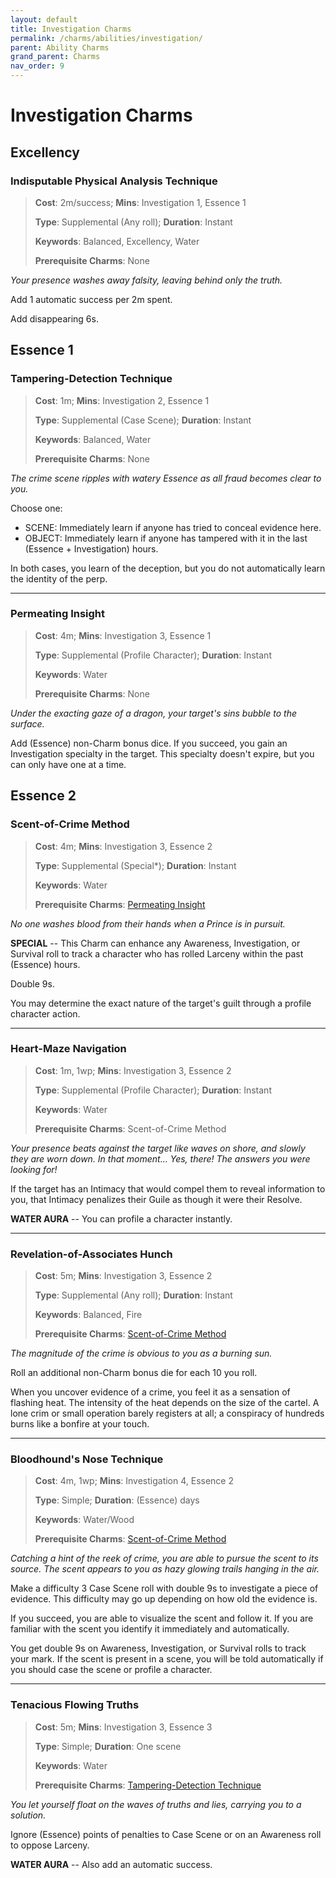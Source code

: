 ```yaml
---
layout: default
title: Investigation Charms
permalink: /charms/abilities/investigation/
parent: Ability Charms
grand_parent: Charms
nav_order: 9
---
```


# Investigation Charms

## Excellency

### Indisputable Physical Analysis Technique

> **Cost**: 2m/success; **Mins**: Investigation 1, Essence 1
>
> **Type**: Supplemental (Any roll); **Duration**: Instant
>
> **Keywords**: Balanced, Excellency, Water
>
> **Prerequisite Charms**: None

_Your presence washes away falsity, leaving behind only the truth._

Add 1 automatic success per 2m spent.

Add disappearing 6s.

## Essence 1

### Tampering-Detection Technique

> **Cost**: 1m; **Mins**: Investigation 2, Essence 1
>
> **Type**: Supplemental (Case Scene); **Duration**: Instant
>
> **Keywords**: Balanced, Water
>
> **Prerequisite Charms**: None

_The crime scene ripples with watery Essence as all fraud becomes clear to you._

Choose one:

- SCENE: Immediately learn if anyone has tried to conceal evidence here.
- OBJECT: Immediately learn if anyone has tampered with it in the last
  (Essence + Investigation) hours.

In both cases, you learn of the deception, but you do not automatically learn
the identity of the perp.

***

### Permeating Insight

> **Cost**: 4m; **Mins**: Investigation 3, Essence 1
>
> **Type**: Supplemental (Profile Character); **Duration**: Instant
>
> **Keywords**: Water
>
> **Prerequisite Charms**: None

_Under the exacting gaze of a dragon, your target's sins bubble to the surface._

Add (Essence) non-Charm bonus dice. If you succeed, you gain an Investigation
specialty in the target. This specialty doesn't expire, but you can only have
one at a time.

## Essence 2

### Scent-of-Crime Method

> **Cost**: 4m; **Mins**: Investigation 3, Essence 2
>
> **Type**: Supplemental (Special*); **Duration**: Instant
>
> **Keywords**: Water
>
> **Prerequisite Charms**: [Permeating Insight](#permeating-insight)

_No one washes blood from their hands when a Prince is in pursuit._

**SPECIAL** -- This Charm can enhance any Awareness, Investigation, or Survival
roll to track a character who has rolled Larceny within the past (Essence)
hours.

Double 9s.

You may determine the exact nature of the target's guilt through a profile
character action.

***

### Heart-Maze Navigation

> **Cost**: 1m, 1wp; **Mins**: Investigation 3, Essence 2
>
> **Type**: Supplemental (Profile Character); **Duration**: Instant
>
> **Keywords**: Water
>
> **Prerequisite Charms**: Scent-of-Crime Method

_Your presence beats against the target like waves on shore, and slowly they_
_are worn down. In that moment... Yes, there! The answers you were looking for!_

If the target has an Intimacy that would compel them to reveal information to
you, that Intimacy penalizes their Guile as though it were their Resolve.

**WATER AURA** -- You can profile a character instantly.

***

### Revelation-of-Associates Hunch

> **Cost**: 5m; **Mins**: Investigation 3, Essence 2
>
> **Type**: Supplemental (Any roll); **Duration**: Instant
>
> **Keywords**: Balanced, Fire
>
> **Prerequisite Charms**: [Scent-of-Crime Method](#scent-of-crime-method)

_The magnitude of the crime is obvious to you as a burning sun._

Roll an additional non-Charm bonus die for each 10 you roll.

When you uncover evidence of a crime, you feel it as a sensation of flashing
heat. The intensity of the heat depends on the size of the cartel. A lone crim
or small operation barely registers at all; a conspiracy of hundreds burns like
a bonfire at your touch.

***

### Bloodhound's Nose Technique

> **Cost**: 4m, 1wp; **Mins**: Investigation 4, Essence 2
>
> **Type**: Simple; **Duration**: (Essence) days
>
> **Keywords**: Water/Wood
>
> **Prerequisite Charms**: [Scent-of-Crime Method](#scent-of-crime-method)

_Catching a hint of the reek of crime, you are able to pursue the scent to its_
_source. The scent appears to you as hazy glowing trails hanging in the air._

Make a difficulty 3 Case Scene roll with double 9s to investigate a piece of
evidence. This difficulty may go up depending on how old the evidence is.

If you succeed, you are able to visualize the scent and follow it. If you are
familiar with the scent you identify it immediately and automatically.

You get double 9s on Awareness, Investigation, or Survival rolls to track your
mark. If the scent is present in a scene, you will be told automatically if you
should case the scene or profile a character.

***

### Tenacious Flowing Truths

> **Cost**: 5m; **Mins**: Investigation 3, Essence 3
>
> **Type**: Simple; **Duration**: One scene
>
> **Keywords**: Water
>
> **Prerequisite Charms**: [Tampering-Detection Technique](#tampering-detection-technique)

_You let yourself float on the waves of truths and lies, carrying you to a_
_solution._

Ignore (Essence) points of penalties to Case Scene or on an Awareness roll to
oppose Larceny.

**WATER AURA** -- Also add an automatic success.
